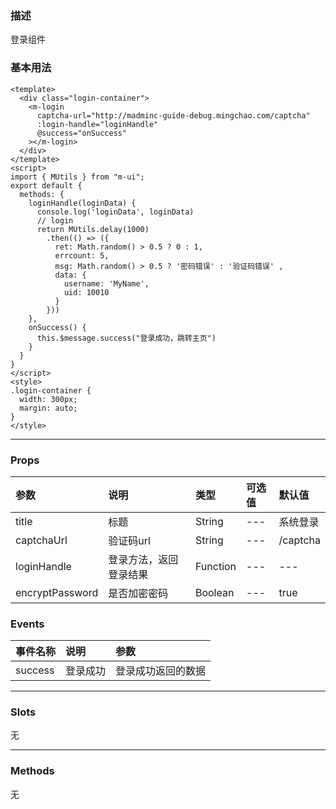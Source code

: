 ### 描述
登录组件

### 基本用法
```vue
<template>
  <div class="login-container">
    <m-login
      captcha-url="http://madminc-guide-debug.mingchao.com/captcha"
      :login-handle="loginHandle"
      @success="onSuccess"
    ></m-login>
  </div>
</template>
<script>
import { MUtils } from "m-ui";
export default {
  methods: {
    loginHandle(loginData) {
      console.log('loginData', loginData)
      // login
      return MUtils.delay(1000)
        .then(() => ({
          ret: Math.random() > 0.5 ? 0 : 1,
          errcount: 5,
          msg: Math.random() > 0.5 ? '密码错误' : '验证码错误' ,
          data: {
            username: 'MyName',
            uid: 10010
          }
        }))
    },
    onSuccess() {
      this.$message.success("登录成功，跳转主页")
    }
  }
}
</script>
<style>
.login-container {
  width: 300px;
  margin: auto;
}
</style>
```
---

### Props

| 参数 | 说明 | 类型 | 可选值 | 默认值 |
| :---- | :---- | :---- | :---- | :---- |
| title | 标题 | String | --- | 系统登录 |
| captchaUrl | 验证码url | String | --- | /captcha |
| loginHandle | 登录方法，返回登录结果 | Function | --- | --- |
| encryptPassword | 是否加密密码 | Boolean | --- | true |


### Events

| 事件名称 | 说明 | 参数 |
| :---- | :---- | :---- |
| success | 登录成功 | 登录成功返回的数据 |

---

### Slots
无

---

### Methods
无
